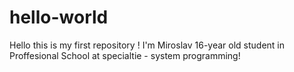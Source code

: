 # hello-world
Hello this is my first repository !
I'm Miroslav 16-year old student in Proffesional School at specialtie - system programming!
